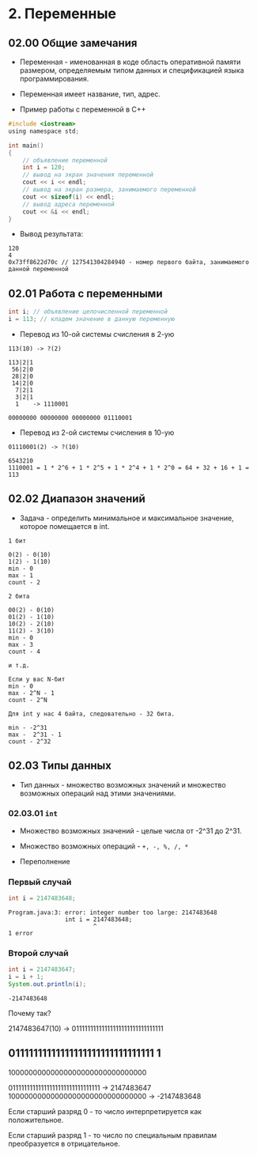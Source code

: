 # 2. Переменные

## 02.00 Общие замечания

* Переменная - именованная в коде область оперативной памяти размером, определяемым типом данных и спецификацией языка программирования.

* Переменная имеет название, тип, адрес.

* Пример работы с переменной в C++

```C
#include <iostream>
using namespace std;

int main()
{
    // объявление переменной
    int i = 120;
    // вывод на экран значения переменной
    cout << i << endl;
    // вывод на экран размера, занимаемого переменной
    cout << sizeof(i) << endl;
    // вывод адреса переменной
    cout << &i << endl;
}
```

* Вывод результата:

```
120
4
0x73ff8622d70c // 127541304284940 - номер первого байта, занимаемого данной переменной
```

## 02.01 Работа с переменными

```JAVA
int i; // объявление целочисленной переменной
i = 113; // кладем значение в данную переменную
```

* Перевод из 10-ой системы счисления в 2-ую

```
113(10) -> ?(2)

113|2|1
 56|2|0
 28|2|0
 14|2|0
  7|2|1
  3|2|1
  1    -> 1110001

00000000 00000000 00000000 01110001
```

* Перевод из 2-ой системы счисления в 10-ую

```
01110001(2) -> ?(10)

6543210
1110001 = 1 * 2^6 + 1 * 2^5 + 1 * 2^4 + 1 * 2^0 = 64 + 32 + 16 + 1 = 113
```

## 02.02 Диапазон значений

* Задача - определить минимальное и максимальное значение, которое помещается в int.

```
1 бит

0(2) - 0(10)
1(2) - 1(10)
min - 0
max - 1
count - 2

2 бита

00(2) - 0(10)
01(2) - 1(10)
10(2) - 2(10)
11(2) - 3(10)
min - 0
max - 3
count - 4

и т.д.

Если у вас N-бит
min - 0
max - 2^N - 1
count - 2^N

Для int у нас 4 байта, следовательно - 32 бита.

min - -2^31
max -  2^31 - 1
count - 2^32
```

## 02.03 Типы данных

* Тип данных - множество возможных значений и множество возможных операций над этими значениями.

### 02.03.01 `int`

* Множество возможных значений - целые числа от -2^31 до 2^31.

* Множество возможных операций - `+, -, %, /, *`

* Переполнение

### Первый случай

```JAVA
int i = 2147483648;
```

```
Program.java:3: error: integer number too large: 2147483648
                int i = 2147483648;
                        ^
1 error
```

### Второй случай

```JAVA
int i = 2147483647;
i = i + 1;
System.out.println(i);
```

```
-2147483648
```

Почему так?

2147483647(10) -> 01111111111111111111111111111111

 01111111111111111111111111111111
                                1
---------------------------------
 10000000000000000000000000000000

01111111111111111111111111111111 -> 2147483647
10000000000000000000000000000000 -> -2147483648

Если старший разряд 0 - то число интерпретируется как положительное.

Если старший разряд 1 - то число по специальным правилам преобразуется в отрицательное.